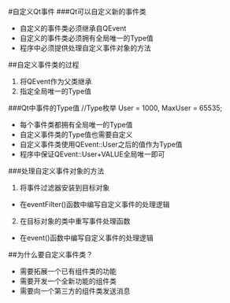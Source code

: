 #自定义Qt事件
###Qt可以自定义新的事件类
* 自定义的事件类必须继承自QEvent
* 自定义的事件类必须拥有全局唯一的Type值
* 程序中必须提供处理自定义事件对象的方法


##自定义事件类的过程
1. 将QEvent作为父类继承
2. 指定全局唯一的Type值

###Qt中事件的Type值
    //Type枚举
    User = 1000,
    MaxUser = 65535;
* 每个事件类都拥有全局唯一的Type值
* 自定义事件类的Type值也需要自定义
* 自定义事件类使用QEvent::User之后的值作为Type值
* 程序中保证QEvent::User+VALUE全局唯一即可

###处理自定义事件对象的方法
1. 将事件过滤器安装到目标对象
  * 在eventFilter()函数中编写自定义事件的处理逻辑
2. 在目标对象的类中重写事件处理函数
  * 在event()函数中编写自定义事件的处理逻辑


##为什么要自定义事件类？
* 需要拓展一个已有组件类的功能
* 需要开发一个全新功能的组件类
* 需要向一个第三方的组件类发送消息
